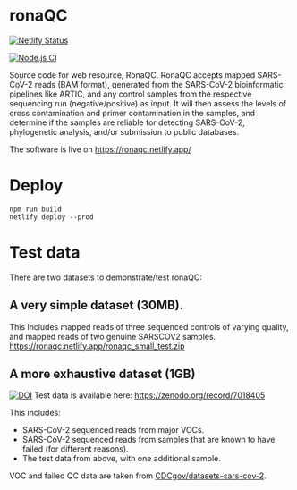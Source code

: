 # ronaQC

[![Netlify Status](https://api.netlify.com/api/v1/badges/7ee08bfe-aff7-4260-a4c0-498708e5a17b/deploy-status)](https://app.netlify.com/sites/ronaqc/deploys)

[![Node.js CI](https://github.com/happykhan/ronaQC/actions/workflows/node.js.yml/badge.svg)](https://github.com/happykhan/ronaQC/actions/workflows/node.js.yml)

Source code for web resource, RonaQC. RonaQC accepts mapped SARS-CoV-2 reads (BAM format), generated
from the SARS-CoV-2 bioinformatic pipelines like ARTIC,
and any control samples from the respective sequencing run (negative/positive) as input.
It will then assess the levels of cross contamination and primer contamination in the samples, and determine
if the samples are reliable for detecting SARS-CoV-2, phylogenetic analysis, and/or submission to public databases.

The software is live on https://ronaqc.netlify.app/

# Deploy

```
npm run build
netlify deploy --prod
```


# Test data

There are two datasets to demonstrate/test ronaQC:

## A very simple dataset (30MB).
This includes mapped reads of three sequenced controls of varying quality, and mapped reads of two genuine SARSCOV2 samples. https://ronaqc.netlify.app/ronaqc_small_test.zip 

## A more exhaustive dataset (1GB)
[![DOI](https://zenodo.org/badge/DOI/10.5281/zenodo.7018405.svg)](https://doi.org/10.5281/zenodo.7018405) Test data is available here: https://zenodo.org/record/7018405

This includes:
* SARS-CoV-2 sequenced reads from major VOCs. 
* SARS-CoV-2 sequenced reads from samples that are known to have failed (for different reasons). 
* The test data from above, with one additional sample.  

VOC and failed QC data are taken from  [CDCgov/datasets-sars-cov-2](https://github.com/CDCgov/datasets-sars-cov-2). 



 
